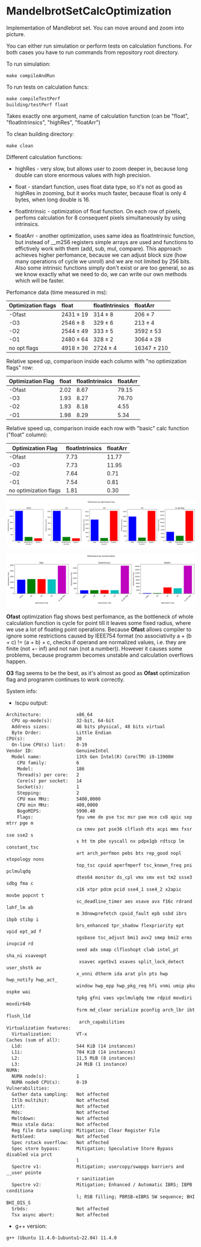 # MandelbrotSetCalcOptimization

Implementation of Mandlebrot set. You can move around and zoom into picture.

You can either run simulation or perform tests on calculation functions. For both cases you have to run commands from repository root directory.

To run simulation:
```
make compileAndRun
```

To run tests on calculation funcs:
```
make compileTestPerf
building/testPerf float
```
Takes exactly one argument, name of calculation function (can be "float", "floatIntrinsics", "highRes", "floatArr")

To clean building directory:
```
make clean
```

Different calculation functions:

* highRes - very slow, but allows user to zoom deeper in, because long double can store enormous values with high precision.

* float - standart function, uses float data type, so it's not as good as highRes in zooming, but it works much faster, because float is only 4 bytes, when long double is 16.

* floatIntrinsic - optimization of float function. On each row of pixels, perfoms calculation for 8 consequent pixels simultaneously by using intrinsics.

* floatArr - another optimization, uses same idea as floatIntrinsic function, but instead of __m256 registers simple arrays are used and functions to effictively work with them (add, sub, mul, compare). This approach achieves higher perfomance, because we can adjust block size (how many operations of cycle we unroll) and we are not limited by 256 bits. Also some intrinsic functions simply don't exist or are too general, so as we know exactly what we need to do, we can write our own methods which will be faster.

Perfomance data (time measured in ms):

| Optimization flags   | float          | floatIntrinsics   | floatArr         |
|:---------------------|:---------------|:------------------|:-----------------|
| -Ofast               | 2431 &#177; 19 | 314 &#177; 8      | 206 &#177; 7     |
| -O3                  | 2546 &#177; 8  | 329 &#177; 6      | 213 &#177; 4     |
| -O2                  | 2544 &#177; 49 | 333 &#177; 5      | 3592 &#177; 53   |
| -O1                  | 2480 &#177; 64 | 328 &#177; 2      | 3064 &#177; 28   |
| no opt flags         | 4918 &#177; 36 | 2724 &#177; 4     | 16347 &#177; 210 |

Relative speed up, comparison inside each column with "no optimization flags" row:

| Optimization Flag     | float       | floatIntrinsics | floatArr    |
|-----------------------|-------------|-----------------|-------------|
| -Ofast                | 2.02        | 8.67            | 79.15       |
| -O3                   | 1.93        | 8.27            | 76.70       |
| -O2                   | 1.93        | 8.18            | 4.55        |
| -O1                   | 1.98        | 8.29            | 5.34        |

Relative speed up, comparison inside each row with "basic" calc function ("float" column):

| Optimization Flag     | floatIntrinsics | floatArr    |
|-----------------------|-----------------|-------------|
| -Ofast                | 7.73            | 11.77       |
| -O3                   | 7.73            | 11.95       |
| -O2                   | 7.64            | 0.71        |
| -O1                   | 7.54            | 0.81        |
| no optimization flags | 1.81            | 0.30        |

![perfDataGroupedByOptFlag](testPerfomance/plotsImages/groupedByOptFlag.png)

![perfDataGroupedByFuncName](testPerfomance/plotsImages/groupedByFuncName.png)

**Ofast** optimization flag shows best perfomance, as the bottleneck of whole calculation function is cycle for point till it leaves some fixed radius, where we use a lot of floating point operations. Because **Ofast** allows compiler to ignore some restrictions caused by IEEE754 format (no associativity a + (b + c) != (a + b) + c, checks if operand are normalized values, i.e. they are finite (not +- inf) and not nan (not a number)). However it causes some problems, because programm becomes unstable and calculation overflows happen.

**O3** flag seems to be the best, as it's almost as good as **Ofast** optimization flag and programm continues to work correctly.

System info:

* lscpu output:

```
Architecture:             x86_64
  CPU op-mode(s):         32-bit, 64-bit
  Address sizes:          46 bits physical, 48 bits virtual
  Byte Order:             Little Endian
CPU(s):                   20
  On-line CPU(s) list:    0-19
Vendor ID:                GenuineIntel
  Model name:             13th Gen Intel(R) Core(TM) i9-13900H
    CPU family:           6
    Model:                186
    Thread(s) per core:   2
    Core(s) per socket:   14
    Socket(s):            1
    Stepping:             2
    CPU max MHz:          5400,0000
    CPU min MHz:          400,0000
    BogoMIPS:             5990.40
    Flags:                fpu vme de pse tsc msr pae mce cx8 apic sep mtrr pge m
                          ca cmov pat pse36 clflush dts acpi mmx fxsr sse sse2 s
                          s ht tm pbe syscall nx pdpe1gb rdtscp lm constant_tsc
                          art arch_perfmon pebs bts rep_good nopl xtopology nons
                          top_tsc cpuid aperfmperf tsc_known_freq pni pclmulqdq
                          dtes64 monitor ds_cpl vmx smx est tm2 ssse3 sdbg fma c
                          x16 xtpr pdcm pcid sse4_1 sse4_2 x2apic movbe popcnt t
                          sc_deadline_timer aes xsave avx f16c rdrand lahf_lm ab
                          m 3dnowprefetch cpuid_fault epb ssbd ibrs ibpb stibp i
                          brs_enhanced tpr_shadow flexpriority ept vpid ept_ad f
                          sgsbase tsc_adjust bmi1 avx2 smep bmi2 erms invpcid rd
                          seed adx smap clflushopt clwb intel_pt sha_ni xsaveopt
                           xsavec xgetbv1 xsaves split_lock_detect user_shstk av
                          x_vnni dtherm ida arat pln pts hwp hwp_notify hwp_act_
                          window hwp_epp hwp_pkg_req hfi vnmi umip pku ospke wai
                          tpkg gfni vaes vpclmulqdq tme rdpid movdiri movdir64b
                          fsrm md_clear serialize pconfig arch_lbr ibt flush_l1d
                           arch_capabilities
Virtualization features:
  Virtualization:         VT-x
Caches (sum of all):
  L1d:                    544 KiB (14 instances)
  L1i:                    704 KiB (14 instances)
  L2:                     11,5 MiB (8 instances)
  L3:                     24 MiB (1 instance)
NUMA:
  NUMA node(s):           1
  NUMA node0 CPU(s):      0-19
Vulnerabilities:
  Gather data sampling:   Not affected
  Itlb multihit:          Not affected
  L1tf:                   Not affected
  Mds:                    Not affected
  Meltdown:               Not affected
  Mmio stale data:        Not affected
  Reg file data sampling: Mitigation; Clear Register File
  Retbleed:               Not affected
  Spec rstack overflow:   Not affected
  Spec store bypass:      Mitigation; Speculative Store Bypass disabled via prct
                          l
  Spectre v1:             Mitigation; usercopy/swapgs barriers and __user pointe
                          r sanitization
  Spectre v2:             Mitigation; Enhanced / Automatic IBRS; IBPB conditiona
                          l; RSB filling; PBRSB-eIBRS SW sequence; BHI BHI_DIS_S
  Srbds:                  Not affected
  Tsx async abort:        Not affected
```

* g++ version:

```
g++ (Ubuntu 11.4.0-1ubuntu1~22.04) 11.4.0
```
